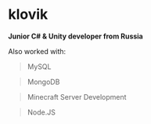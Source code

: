 # klovik
**Junior C# & Unity developer from Russia**

Also worked with:

> MySQL

> MongoDB

> Minecraft Server Development

> Node.JS
